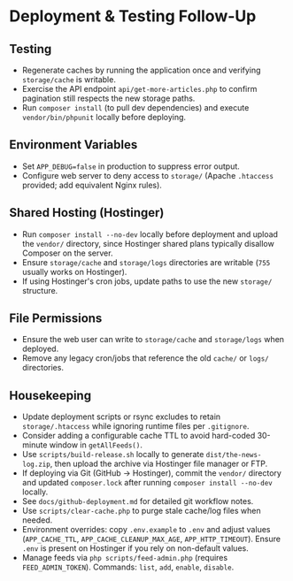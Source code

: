 # Deployment & Testing Follow-Up

## Testing
- Regenerate caches by running the application once and verifying `storage/cache` is writable.
- Exercise the API endpoint `api/get-more-articles.php` to confirm pagination still respects the new storage paths.
- Run `composer install` (to pull dev dependencies) and execute `vendor/bin/phpunit` locally before deploying.

## Environment Variables
- Set `APP_DEBUG=false` in production to suppress error output.
- Configure web server to deny access to `storage/` (Apache `.htaccess` provided; add equivalent Nginx rules).

## Shared Hosting (Hostinger)
- Run `composer install --no-dev` locally before deployment and upload the `vendor/` directory, since Hostinger shared plans typically disallow Composer on the server.
- Ensure `storage/cache` and `storage/logs` directories are writable (`755` usually works on Hostinger).
- If using Hostinger's cron jobs, update paths to use the new `storage/` structure.

## File Permissions
- Ensure the web user can write to `storage/cache` and `storage/logs` when deployed.
- Remove any legacy cron/jobs that reference the old `cache/` or `logs/` directories.

## Housekeeping
- Update deployment scripts or rsync excludes to retain `storage/.htaccess` while ignoring runtime files per `.gitignore`.
- Consider adding a configurable cache TTL to avoid hard-coded 30-minute window in `getAllFeeds()`.
- Use `scripts/build-release.sh` locally to generate `dist/the-news-log.zip`, then upload the archive via Hostinger file manager or FTP.
- If deploying via Git (GitHub -> Hostinger), commit the `vendor/` directory and updated `composer.lock` after running `composer install --no-dev` locally.
- See `docs/github-deployment.md` for detailed git workflow notes.
- Use `scripts/clear-cache.php` to purge stale cache/log files when needed.
- Environment overrides: copy `.env.example` to `.env` and adjust values (`APP_CACHE_TTL`, `APP_CACHE_CLEANUP_MAX_AGE`, `APP_HTTP_TIMEOUT`). Ensure `.env` is present on Hostinger if you rely on non-default values.
- Manage feeds via `php scripts/feed-admin.php` (requires `FEED_ADMIN_TOKEN`). Commands: `list`, `add`, `enable`, `disable`.
